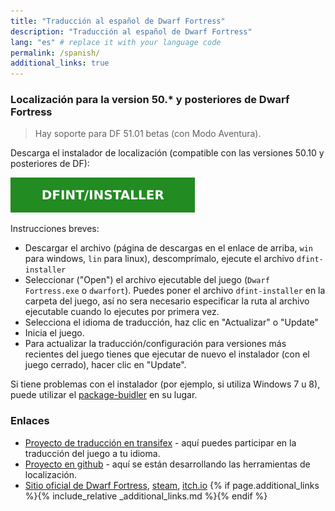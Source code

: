 ```yaml
---
title: "Traducción al español de Dwarf Fortress"
description: "Traducción al español de Dwarf Fortress"
lang: "es" # replace it with your language code
permalink: /spanish/
additional_links: true
---
```


### Localización para la version 50.* y posteriores de Dwarf Fortress

> Hay soporte para DF 51.01 betas (con Modo Aventura).

Descarga el instalador de localización (compatible con las versiones 50.10 y posteriores de DF):

[![dfint/installer](/assets/img/download-button.svg)](https://github.com/dfint/installer/releases/latest)

Instrucciones breves:

- Descargar el archivo (página de descargas en el enlace de arriba, `win` para windows, `lin` para linux), descomprímalo, ejecute el archivo `dfint-installer`
- Seleccionar ("Open") el archivo ejecutable del juego (`Dwarf Fortress.exe` o `dwarfort`). Puedes poner el archivo `dfint-installer` en la carpeta del juego, así no sera necesario especificar la ruta al archivo ejecutable cuando lo ejecutes por primera vez.
- Selecciona el idioma de traducción, haz clic en "Actualizar" o "Update"
- Inicia el juego.
- Para actualizar la traducción/configuración para versiones más recientes del juego tienes que ejecutar de nuevo el instalador (con el juego cerrado), hacer clic en "Update".

Si tiene problemas con el instalador (por ejemplo, si utiliza Windows 7 u 8), puede utilizar el [package-buidler](https://dfint-package-build.streamlit.app) en su lugar.

### Enlaces

- [Proyecto de traducción en transifex](https://app.transifex.com/dwarf-fortress-translation/dwarf-fortress-steam) - aquí puedes participar en la traducción del juego a tu idioma.
- [Proyecto en github](https://github.com/dfint) - aquí se están desarrollando las herramientas de localización.
- [Sitio oficial de Dwarf Fortress](https://bay12games.com/dwarves/), [steam](https://store.steampowered.com/app/975370/Dwarf_Fortress/), [itch.io](https://kitfoxgames.itch.io/dwarf-fortress)
{% if page.additional_links %}{% include_relative _additional_links.md %}{% endif %}
